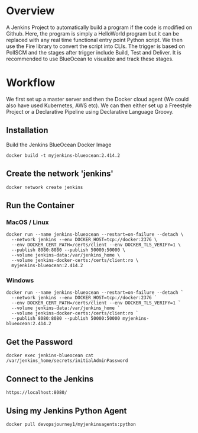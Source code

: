 # Overview
A Jenkins Project to automatically build a program if the code is modified on Github. Here, the program is simply a HelloWorld program but it can be replaced with any real time functional entry point Python script. We then use the Fire library to convert the script into CLIs. The trigger is based on PollSCM and the stages after trigger include Build, Test and Deliver. It is recommended to use BlueOcean to visualize and track these stages.

# Workflow
We first set up a master server and then the Docker cloud agent (We could also have used Kubernetes, AWS etc). We can then either set up a Freestyle Project or a Declarative Pipeline using Declarative Language Groovy.

## Installation
Build the Jenkins BlueOcean Docker Image
```
docker build -t myjenkins-blueocean:2.414.2
```

## Create the network 'jenkins'
```
docker network create jenkins
```

## Run the Container
### MacOS / Linux
```
docker run --name jenkins-blueocean --restart=on-failure --detach \
  --network jenkins --env DOCKER_HOST=tcp://docker:2376 \
  --env DOCKER_CERT_PATH=/certs/client --env DOCKER_TLS_VERIFY=1 \
  --publish 8080:8080 --publish 50000:50000 \
  --volume jenkins-data:/var/jenkins_home \
  --volume jenkins-docker-certs:/certs/client:ro \
  myjenkins-blueocean:2.414.2
```

### Windows
```
docker run --name jenkins-blueocean --restart=on-failure --detach `
  --network jenkins --env DOCKER_HOST=tcp://docker:2376 `
  --env DOCKER_CERT_PATH=/certs/client --env DOCKER_TLS_VERIFY=1 `
  --volume jenkins-data:/var/jenkins_home `
  --volume jenkins-docker-certs:/certs/client:ro `
  --publish 8080:8080 --publish 50000:50000 myjenkins-blueocean:2.414.2
```

## Get the Password
```
docker exec jenkins-blueocean cat /var/jenkins_home/secrets/initialAdminPassword
```

## Connect to the Jenkins
```
https://localhost:8080/
```
## Using my Jenkins Python Agent
```
docker pull devopsjourney1/myjenkinsagents:python
```
